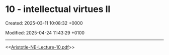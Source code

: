 # 10 - intellectual virtues II

Created: 2025-03-11 10:08:32 +0000

Modified: 2025-04-24 11:43:29 +0100

---

<<[Aristotle-NE-Lecture-10.pdf](../../media/Aristotle-NE-Lecture-10.pdf)>>


